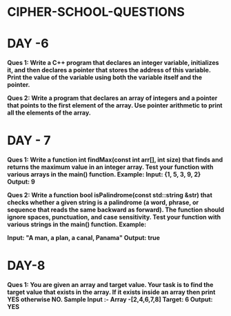 # CIPHER-SCHOOL-QUESTIONS
# <b>DAY<b> -6

Ques 1: Write a C++ program that declares an integer variable, initializes it, and then declares a pointer that stores the address of this variable. Print the value of the variable using both the variable itself and the pointer.

Ques 2: Write a program that declares an array of integers and a pointer that points to the first element of the array. Use pointer arithmetic to print all the elements of the array.

# DAY - 7

Ques 1: Write a function int findMax(const int arr[], int size) that finds and returns the maximum value in an integer array. Test your function with various arrays in the main() function.
Example:
Input: {1, 5, 3, 9, 2}
Output: 9

Ques 2: Write a function bool isPalindrome(const std::string &str) that checks whether a given string is a palindrome (a word, phrase, or sequence that reads the same backward as forward). The function should ignore spaces, punctuation, and case sensitivity. Test your function with various strings in the main() function.
Example:

Input: "A man, a plan, a canal, Panama"
Output: true
# DAY-8
Ques 1: You are given an array and target value. Your task is to find the target value that exists in the array. If it exists inside an array then print YES otherwise NO.
Sample Input :- Array -[2,4,6,7,8]
Target: 6
Output: YES
